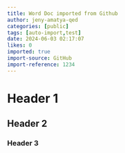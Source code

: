 ```yaml
---
title: Word Doc imported from Github
author: jeny-amatya-qed
categories: [public]
tags: [auto-import,test]
date: 2024-06-03 02:17:07 
likes: 0
imported: true
import-source: GitHub
import-reference: 1234
---
```


# Header 1

## Header 2

### Header 3
